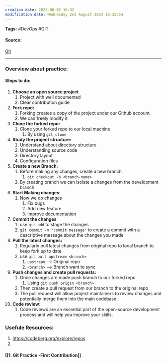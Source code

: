 ```yaml
---
creation date: 2023-08-02 16:32
modification date: Wednesday 2nd August 2023 16:32:54
---
```


**Tags:** #DevOps #GIT 

#### Source:
[Git](https://chat.openai.com/share/8fed5082-9761-42b4-b662-064f819b11c4)

--------------------------------------

### Overview about practice:

#### Steps to do:

1. **Choose an open source project**
	 1. Project with well documented
	 2. Clear contribution guide
2. **Fork repo:**
	1. Forking creates a copy of the project under our Github account.
	2. We can freely modify it
3. **Clone the forked repo:**
	1. Clone your forked repo to our local machine
		1. By using `git clone`
4. **Study the project structure:**
	1. Understand about directory structure
	2. Understanding source code
	3. Directory layout
	4. Configuration files
5. **Create a new Branch:**
	1. Before making any changes, create a new branch
		1. `git checkout -b <branch-name>`
	2. By creating branch we can isolate a changes from the development branch.
6. **Start Making changes:**
	1. Now we do changes
		1. Fix bugs
		2. Add new feature
		3. Improve documentation
7. **Commit the changes**
	1. use `git add` to stage the changes
	2. `git commit -m "commit message"`  to create a commit with a descriptive message about the changes you made
8. **Pull the latest changes:**
	1. Regularly pull latest changes from original repo to local branch to keep fork up to date
	2. use `git pull upstream <branch>` 
		1. `upstream` --> Original repo
		2. `<branch>` --> Branch want to sync
9. **Push changes and create pull requests:**
	1. Once changes are made push branch to our forked repo
		1. Using `git push origin <branch>`
	2. Then create a pull request from our branch to the original repo
	3. The pull request will allow project maintainers to review changes and potentially merge them into the main codebase
10. **Code review:**
	1. Code reviews are an essential part of the open-source development process and will help you improve your skills.

### Usefule Resources:

1. https://codeberg.org/explore/repos
2. 
#### [[1. Git Practice -First Contribution]]
